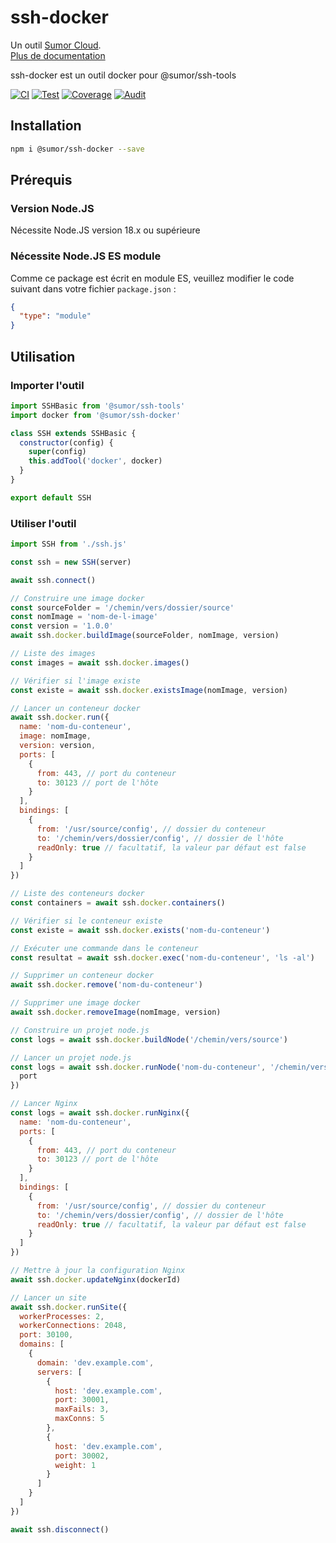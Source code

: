 # ssh-docker

Un outil [Sumor Cloud](https://sumor.cloud).  
[Plus de documentation](https://sumor.cloud/ssh-docker)

ssh-docker est un outil docker pour @sumor/ssh-tools

[![CI](https://github.com/sumor-cloud/ssh-docker/actions/workflows/ci.yml/badge.svg)](https://github.com/sumor-cloud/ssh-docker/actions/workflows/ci.yml)
[![Test](https://github.com/sumor-cloud/ssh-docker/actions/workflows/ut.yml/badge.svg)](https://github.com/sumor-cloud/ssh-docker/actions/workflows/ut.yml)
[![Coverage](https://github.com/sumor-cloud/ssh-docker/actions/workflows/coverage.yml/badge.svg)](https://github.com/sumor-cloud/ssh-docker/actions/workflows/coverage.yml)
[![Audit](https://github.com/sumor-cloud/ssh-docker/actions/workflows/audit.yml/badge.svg)](https://github.com/sumor-cloud/ssh-docker/actions/workflows/audit.yml)

## Installation

```bash
npm i @sumor/ssh-docker --save
```

## Prérequis

### Version Node.JS

Nécessite Node.JS version 18.x ou supérieure

### Nécessite Node.JS ES module

Comme ce package est écrit en module ES,
veuillez modifier le code suivant dans votre fichier `package.json` :

```json
{
  "type": "module"
}
```

## Utilisation

### Importer l'outil

```js
import SSHBasic from '@sumor/ssh-tools'
import docker from '@sumor/ssh-docker'

class SSH extends SSHBasic {
  constructor(config) {
    super(config)
    this.addTool('docker', docker)
  }
}

export default SSH
```

### Utiliser l'outil

```js
import SSH from './ssh.js'

const ssh = new SSH(server)

await ssh.connect()

// Construire une image docker
const sourceFolder = '/chemin/vers/dossier/source'
const nomImage = 'nom-de-l-image'
const version = '1.0.0'
await ssh.docker.buildImage(sourceFolder, nomImage, version)

// Liste des images
const images = await ssh.docker.images()

// Vérifier si l'image existe
const existe = await ssh.docker.existsImage(nomImage, version)

// Lancer un conteneur docker
await ssh.docker.run({
  name: 'nom-du-conteneur',
  image: nomImage,
  version: version,
  ports: [
    {
      from: 443, // port du conteneur
      to: 30123 // port de l'hôte
    }
  ],
  bindings: [
    {
      from: '/usr/source/config', // dossier du conteneur
      to: '/chemin/vers/dossier/config', // dossier de l'hôte
      readOnly: true // facultatif, la valeur par défaut est false
    }
  ]
})

// Liste des conteneurs docker
const containers = await ssh.docker.containers()

// Vérifier si le conteneur existe
const existe = await ssh.docker.exists('nom-du-conteneur')

// Exécuter une commande dans le conteneur
const resultat = await ssh.docker.exec('nom-du-conteneur', 'ls -al')

// Supprimer un conteneur docker
await ssh.docker.remove('nom-du-conteneur')

// Supprimer une image docker
await ssh.docker.removeImage(nomImage, version)

// Construire un projet node.js
const logs = await ssh.docker.buildNode('/chemin/vers/source')

// Lancer un projet node.js
const logs = await ssh.docker.runNode('nom-du-conteneur', '/chemin/vers/source', {
  port
})

// Lancer Nginx
const logs = await ssh.docker.runNginx({
  name: 'nom-du-conteneur',
  ports: [
    {
      from: 443, // port du conteneur
      to: 30123 // port de l'hôte
    }
  ],
  bindings: [
    {
      from: '/usr/source/config', // dossier du conteneur
      to: '/chemin/vers/dossier/config', // dossier de l'hôte
      readOnly: true // facultatif, la valeur par défaut est false
    }
  ]
})

// Mettre à jour la configuration Nginx
await ssh.docker.updateNginx(dockerId)

// Lancer un site
await ssh.docker.runSite({
  workerProcesses: 2,
  workerConnections: 2048,
  port: 30100,
  domains: [
    {
      domain: 'dev.example.com',
      servers: [
        {
          host: 'dev.example.com',
          port: 30001,
          maxFails: 3,
          maxConns: 5
        },
        {
          host: 'dev.example.com',
          port: 30002,
          weight: 1
        }
      ]
    }
  ]
})

await ssh.disconnect()
```
